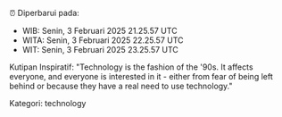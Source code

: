 ⏰ Diperbarui pada:
- WIB: Senin, 3 Februari 2025 21.25.57 UTC
- WITA: Senin, 3 Februari 2025 22.25.57 UTC
- WIT: Senin, 3 Februari 2025 23.25.57 UTC

Kutipan Inspiratif:
"Technology is the fashion of the '90s. It affects everyone, and everyone is interested in it - either from fear of being left behind or because they have a real need to use technology."


Kategori: technology


